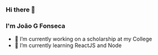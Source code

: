 ### Hi there 👋
### I'm João G Fonseca

- 🔭 I’m currently working on a scholarship at my College
- 🌱 I’m currently learning ReactJS and Node

